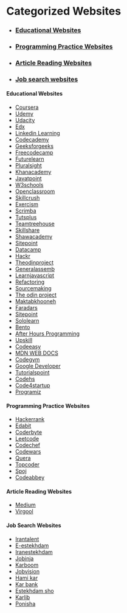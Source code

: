 # Categorized Websites

<ul>
  <li>  <h3> <a href="#EducationalWebsitesId">Educational Websites</a></h3></li>
  <li>  <h3> <a href="#ProgrammingPracticeWebsitesId">Programming Practice Websites</a></h3></li>
  <li>  <h3> <a href="#ArticleReadingWebsitesId">Article Reading Websites</a></h3></li>
  <li>  <h3> <a href="#JobSearchWebsitesId">Job search websites</a></h3></li>
</ul>


<h4 id="EducationalWebsitesId">Educational Websites</h4>
<ul>
  <li> <a href="https://www.Coursera.org">Coursera</a></li>
  <li> <a href="https://www.Udemy.com">Udemy</a></li>
  <li> <a href="https://www.Udacity.com">Udacity</a></li>
  <li> <a href="https://www.Edx.org">Edx</a></li>
  <li> <a href="https://www.linkedin.com/learning">Linkedin Learning</a></li>
  <li> <a href="https://www.codecademy.com">Codecademy</a></li>
  <li> <a href="https://www.geeksforgeeks.org">Geeksforgeeks</a></li>
  <li> <a href="https://www.Freecodecamp.com">Freecodecamp</a></li>
  <li> <a href="https://www.Futurelearn.com">Futurelearn</a></li>
  <li> <a href="https://www.pluralsight.com">Pluralsight</a></li>
  <li> <a href="https://www.khanacademy.org">Khanacademy</a></li>
  <li> <a href="https://www.javatpoint.com">Javatpoint</a></li>
  <li> <a href="https://www.w3schools.com">W3schools</a></li>
  <li> <a href="https://www.Openclassroom.com">Openclassroom</a></li>
  <li> <a href="https://www.skillcrush.com">Skillcrush</a></li>
  <li> <a href="https://www.exercism.org">Exercism</a></li>
  <li> <a href="https://www.scrimba.com">Scrimba</a></li>
  <li> <a href="https://www.tutsplus.com">Tutsplus</a></li>
  <li> <a href="https://www.teamtreehouse.com">Teamtreehouse</a></li>
  <li> <a href="https://www.skillshare.com">Skillshare</a></li>
  <li> <a href="https://www.shawacademy.com">Shawacademy</a></li>
  <li> <a href="https://www.sitepoint.com">Sitepoint</a></li>
  <li> <a href="https://www.datacamp.com">Datacamp</a></li>
  <li> <a href="https://www.hackr.io">Hackr</a></li>
  <li> <a href="https://www.theodinproject.com">Theodinproject</a></li>
  <li> <a href="https://www.generalassemb.ly">Generalassemb</a></li>
  <li> <a href="https://learnjavascript.online">Learnjavascript</a></li>
  <li> <a href="https://refactoring.guru">Refactoring</a></li>
  <li> <a href="https://sourcemaking.com">Sourcemaking</a></li>
  <li> <a href="https://www.theodinproject.com">The odin project</a></li> 
  <li> <a href="https://maktabkhooneh.org">Maktabkhooneh</a></li> 
  <li> <a href="https://faradars.org">Faradars</a></li> 
  <li> <a href="https://www.sitepoint.com">Sitepoint</a></li> 
  <li> <a href="https://www.sololearn.com">Sololearn</a></li> 
  <li> <a href="https://bento.io">Bento</a></li> 
  <li> <a href="https://www.afterhoursprogramming.com">After Hours Programming</a></li> 
  <li> <a href="https://upskillcourses.com">Upskill</a></li> 
  <li> <a href="https://codeasy.net">Codeeasy</a></li> 
  <li> <a href="https://developer.mozilla.org">MDN WEB DOCS</a></li> 
  <li> <a href="https://codegym.cc">Codegym</a></li>
  <li> <a href="https://developers.google.com">Google Developer</a></li> 
  <li> <a href="https://www.tutorialspoint.com">Tutorialspoint</a></li> 
  <li> <a href="https://codehs.com">Codehs</a></li> 
  <li> <a href="https://code4startup.com">Code4startup</a></li> 
  <li> <a href="https://www.programiz.com">Programiz</a></li> 
</ul>


<h4 id="ProgrammingPracticeWebsitesId">Programming Practice Websites</h4>
<ul>
  <li> <a href="hackerrank.com">Hackerrank</a></li>
  <li> <a href="https://edabit.com">Edabit</a></li>
  <li> <a href="https://coderbyte.com ">Coderbyte</a></li>
  <li> <a href="https://leetcode.com">Leetcode</a></li>
  <li> <a href="https://www.codechef.com">Codechef</a></li>
  <li> <a href="https://www.codewars.com">Codewars</a></li>
  <li> <a href="https://quera.org">Quera</a></li>
  <li> <a href="https://www.topcoder.com">Topcoder</a></li>
  <li> <a href="https://www.spoj.com">Spoj</a></li>
  <li> <a href="https://www.codeabbey.com">Codeabbey</a></li>
</ul>


<h4 id="ArticleReadingWebsitesId">Article Reading Websites</h4>
<ul>
  <li> <a href="https://www.medium.com">Medium</a></li>
  <li> <a href="https://www.virgool.io">Virgool</a></li>
</ul>


<h4 id="JobSearchWebsitesId">Job Search Websites</h4>
<ul>
  <li> <a href="https://www.irantalent.com">Irantalent</a></li>
  <li> <a href="https://www.e-estekhdam.com">E-estekhdam</a></li>
  <li> <a href="https://iranestekhdam.ir">Iranestekhdam</a></li>
  <li> <a href="https://jobinja.ir">Jobinja</a></li>
  <li> <a href="https://karboom.io">Karboom</a></li>
  <li> <a href="https://jobvision.ir">Jobvision</a></li>
  <li> <a href="https://www.hamikar.com">Hami kar</a></li>
  <li> <a href="https://karbank.ir">Kar bank</a></li>
  <li> <a href="https://estekhdam.in">Estekhdam sho</a></li>
  <li> <a href="https://karlib.com">Karlib</a></li>
  <li> <a href="https://ponisha.ir">Ponisha</a></li>
</ul>


